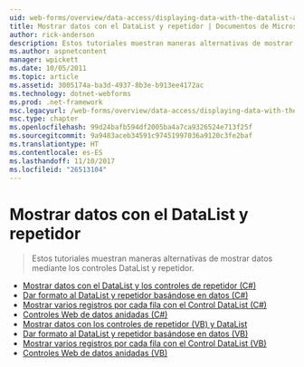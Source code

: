 ```yaml
---
uid: web-forms/overview/data-access/displaying-data-with-the-datalist-and-repeater/index
title: Mostrar datos con el DataList y repetidor | Documentos de Microsoft
author: rick-anderson
description: Estos tutoriales muestran maneras alternativas de mostrar datos mediante los controles DataList y repetidor.
ms.author: aspnetcontent
manager: wpickett
ms.date: 10/05/2011
ms.topic: article
ms.assetid: 3005174a-ba3d-4937-8b3e-b913ee4172ac
ms.technology: dotnet-webforms
ms.prod: .net-framework
msc.legacyurl: /web-forms/overview/data-access/displaying-data-with-the-datalist-and-repeater
msc.type: chapter
ms.openlocfilehash: 99d24bafb594df2005ba4a7ca9326524e713f25f
ms.sourcegitcommit: 9a9483aceb34591c97451997036a9120c3fe2baf
ms.translationtype: HT
ms.contentlocale: es-ES
ms.lasthandoff: 11/10/2017
ms.locfileid: "26513104"
---
```

<a name="displaying-data-with-the-datalist-and-repeater"></a>Mostrar datos con el DataList y repetidor
====================
> Estos tutoriales muestran maneras alternativas de mostrar datos mediante los controles DataList y repetidor.


- [Mostrar datos con el DataList y los controles de repetidor (C#)](displaying-data-with-the-datalist-and-repeater-controls-cs.md)
- [Dar formato al DataList y repetidor basándose en datos (C#)](formatting-the-datalist-and-repeater-based-upon-data-cs.md)
- [Mostrar varios registros por cada fila con el Control DataList (C#)](showing-multiple-records-per-row-with-the-datalist-control-cs.md)
- [Controles Web de datos anidadas (C#)](nested-data-web-controls-cs.md)
- [Mostrar datos con los controles de repetidor (VB) y DataList](displaying-data-with-the-datalist-and-repeater-controls-vb.md)
- [Dar formato al DataList y repetidor basándose en datos (VB)](formatting-the-datalist-and-repeater-based-upon-data-vb.md)
- [Mostrar varios registros por cada fila con el Control DataList (VB)](showing-multiple-records-per-row-with-the-datalist-control-vb.md)
- [Controles Web de datos anidadas (VB)](nested-data-web-controls-vb.md)
